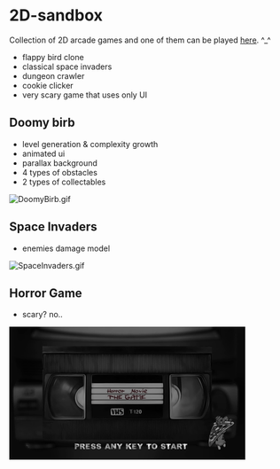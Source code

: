 # 2D-sandbox
Collection of 2D arcade games and one of them can be played [here](https://cometores.itch.io/doomybirb). ^_^
- flappy bird clone
- classical space invaders
- dungeon crawler
- cookie clicker
- very scary game that uses only UI

## Doomy birb
- level generation & complexity growth
- animated ui
- parallax background
- 4 types of obstacles
- 2 types of collectables

![DoomyBirb.gif](other/DoomyBirb.gif)

## Space Invaders
- enemies damage model

![SpaceInvaders.gif](other/SpaceInvaders.gif)

## Horror Game
- scary? no..

![HorrorGame.gif](other/HorrorGame.gif)